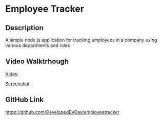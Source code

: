 # Employee Tracker

## Description
A simple node.js application for tracking employees in a company using various departments and roles

## Video Walktrhough
[Video](https://drive.google.com/file/d/1y3ZuB435uOU0BvDq-9s8WXPFMPCNU6y3/view)

[Screenshot](./screenshot.png)

## GitHub Link
https://github.com/DevelopedByDay/employeetracker